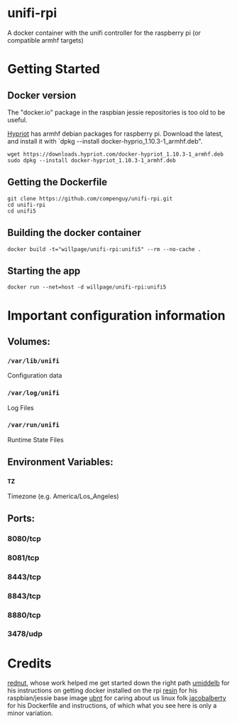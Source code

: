 # unifi-rpi
A docker container with the unifi controller for the raspberry pi (or compatible armhf targets)

# Getting Started
## Docker version
The "docker.io" package in the raspbian jessie repositories is too old to be useful.

[Hypriot](http://blog.hypriot.com/downloads/) has armhf debian packages for raspberry pi.  Download the latest, and install it with `dpkg --install docker-hyprio_1.10.3-1_armhf.deb".

```
wget https://downloads.hypriot.com/docker-hypriot_1.10.3-1_armhf.deb
sudo dpkg --install docker-hypriot_1.10.3-1_armhf.deb
```

## Getting the Dockerfile
```
git clone https://github.com/compenguy/unifi-rpi.git
cd unifi-rpi
cd unifi5
```

## Building the docker container
```
docker build -t="willpage/unifi-rpi:unifi5" --rm --no-cache .
```

## Starting the app
```
docker run --net=host -d willpage/unifi-rpi:unifi5
```

# Important configuration information
## Volumes:
### `/var/lib/unifi`
Configuration data
### `/var/log/unifi`
Log Files
### `/var/run/unifi`
Runtime State Files
## Environment Variables:
### `TZ`
Timezone (e.g. America/Los_Angeles)
## Ports:
### 8080/tcp
### 8081/tcp
### 8443/tcp
### 8843/tcp
### 8880/tcp
### 3478/udp

# Credits
[rednut](https://github.com/rednut/docker-unifi-controller), whose work helped me get started down the right path
[umiddelb](https://github.com/umiddelb/armhf/wiki/Get-Docker-up-and-running-on-the-RaspberryPi-(ARMv6)-in-four-steps-(Wheezy)) for his instructions on getting docker installed on the rpi
[resin](https://hub.docker.com/r/resin/rpi-raspbian/) for his raspbian/jessie base image
[ubnt](https://help.ubnt.com/hc/en-us/articles/220066768-UniFi-Debian-Ubuntu-APT-howto) for caring about us linux folk
[jacobalberty](https://github.com/jacobalberty/unifi-docker/) for his Dockerfile and instructions, of which what you see here is only a minor variation.



